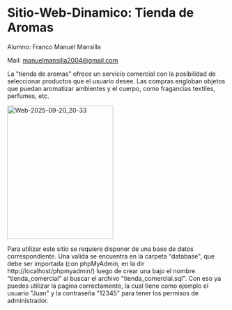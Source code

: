 # Sitio-Web-Dinamico: Tienda de Aromas
Alumno: Franco Manuel Mansilla

Mail: manuelmansilla2004@gmail.com

La "tienda de aromas" ofrece un servicio comercial con la posibilidad de seleccionar productos que el usuario desee. Las compras engloban objetos que puedan aromatizar ambientes y el cuerpo, como fragancias textiles, perfumes, etc.

<img width="243" height="307" alt="Web-2025-09-20_20-33" src="https://github.com/user-attachments/assets/423dafc1-559d-48ad-9ea7-3e49175c1d4a" />

Para utilizar este sitio se requiere disponer de una base de datos correspondiente. Una valida se encuentra en la carpeta "database", que debe ser importada (con phpMyAdmin, en la dir http://localhost/phpmyadmin/) luego de crear una bajo el nombre "tienda_comercial" al buscar el archivo "tienda_comercial.sql".
Con eso ya puedes utilizar la pagina correctamente, la cual tiene como ejemplo el usuario "Juan" y la contraseña "12345" para tener los permisos de administrador.
